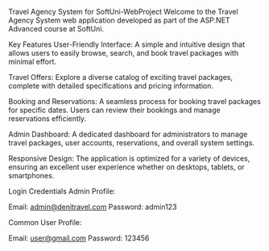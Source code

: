 Travel Agency System for SoftUni-WebProject
Welcome to the Travel Agency System web application developed as part of the ASP.NET Advanced course at SoftUni.

Key Features
User-Friendly Interface: A simple and intuitive design that allows users to easily browse, search, and book travel packages with minimal effort.

Travel Offers: Explore a diverse catalog of exciting travel packages, complete with detailed specifications and pricing information.

Booking and Reservations: A seamless process for booking travel packages for specific dates. Users can review their bookings and manage reservations efficiently.

Admin Dashboard: A dedicated dashboard for administrators to manage travel packages, user accounts, reservations, and overall system settings.

Responsive Design: The application is optimized for a variety of devices, ensuring an excellent user experience whether on desktops, tablets, or smartphones.

Login Credentials
Admin Profile: 

Email: admin@denitravel.com
Password: admin123

Common User Profile:

Email: user@gmail.com
Password: 123456
